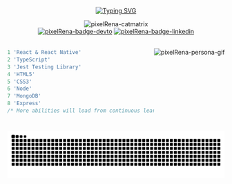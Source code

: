 <div align="center">
  <p>
    <a href="https://git.io/typing-svg"><img src="https://readme-typing-svg.demolab.com?font=Pixelify+Sans&duration=3000&color=55F700&center=true&multiline=true&repeat=false&random=false&width=435&lines=Hi%2C+I'm+Serena.+;A+Developer+%26+3D+Artist." alt="Typing SVG" /></a>
  </p>
  <img alt="pixelRena-catmatrix" src="https://media.giphy.com/media/wwg1suUiTbCY8H8vIA/giphy-downsized-large.gif" width="200"/>
  <div>
    <a href="https://dev.to/pixelrena" target="_blank"><img alt="pixelRena-badge-devto" src="https://img.shields.io/badge/dev.to-0A0A0A?style=for-the-badge&logo=dev.to&logoColor=green"/></a>
    <a href="https://www.linkedin.com/in/sdean00/"><img alt="pixelRena-badge-linkedin" src="https://img.shields.io/badge/linkedin-%230077B5.svg?style=for-the-badge&logo=linkedin&logoColor=green"/></a>
  </div>
  <br/>
</div>
<div>
  <img align="right" height="190em" alt="pixelRena-persona-gif" src="https://www.hxchector.com/wp-content/uploads/2013/07/p4a_persona_summon.gif">
  
  ```javascript
  1 'React & React Native'
  2 'TypeScript'
  3 'Jest Testing Library'
  4 'HTML5'
  5 'CSS3'
  6 'Node'
  7 'MongoDB'
  8 'Express'
  /* More abilities will load from continuous learning stages... */
  ```

</div>
<div align="center">
  <img src="https://github.com/pixelRena/pixelRena/blob/output/github-contribution-grid-snake-dark.svg"/>
</div>
